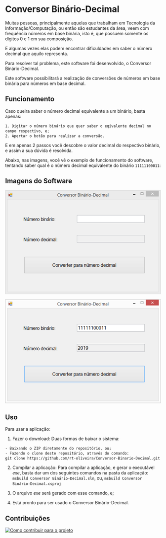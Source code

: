 # Conversor Binário-Decimal

Muitas pessoas, principalmente aquelas que trabalham em Tecnologia da Informação/Computação, ou então são estudantes da área, veem com frequência números em base binária, isto é, que possuem somente os dígitos 0 e 1 em sua composição.

E algumas vezes elas podem encontrar dificuldades em saber o número decimal que aquilo representa.

Para resolver tal problema, este software foi desenvolvido, o Conversor Binário-Decimal.

Este software possibilitará a realização de conversões de números em base binária para números em base decimal.

## Funcionamento

Caso queira saber o número decimal equivalente a um binário, basta apenas:

	1. Digitar o número binário que quer saber o eqivalente decimal no campo respectivo, e;
	2. Apertar o botão para realizar a conversão.

E em apenas 2 passos você descobre o valor decimal do respectivo binário, e assim a sua dúvida é resolvida.

Abaixo, nas imagens, você vê o exemplo de funcionamento do software, tentando saber qual é o número decimal equivalente do binário `11111100011`:

## Imagens do Software

![Tela inicial do software](Imagens/inicial.png)

![Tela do software após ser feita a conversão do número binário 11111100011 para decimal](Imagens/pós-conversão.png)

## Uso

Para usar a aplicação:

  1. Fazer o download: Duas formas de baixar o sistema:
  
    - Baixando o ZIP diretamente do repositório, ou;
    - Fazendo o clone deste repositório, através do comando:
    git clone https://github.com/rt-oliveira/Conversor-Binario-Decimal.git
    
  2. Compilar a aplicação: Para compilar a aplicação, e gerar o executável *exe*, basta dar um dos seguintes comandos na pasta da aplicação:
    `msbuild Conversor Binário-Decimal.sln`, ou,
	`msbuild Conversor Binário-Decimal.csproj`
	
  3. O arquivo *exe* será gerado com esse comando, e;
  
  4. Está pronto para ser usado o Conversor Binário-Decimal.
  
## Contribuições

[![Como contribuir para o projeto](https://img.shields.io/badge/Contribuição-Como%20Contribuir-blue.svg)](CONTRIBUTING.md)